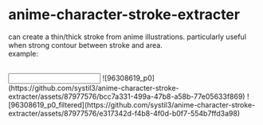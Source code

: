 # anime-character-stroke-extracter

can create a thin/thick stroke from anime illustrations. particularly useful when strong contour between stroke and area. <br/>
example: <br/><br/>

<input>
![96308619_p0](https://github.com/systil3/anime-character-stroke-extracter/assets/87977576/bcc7a331-499a-47b8-a58b-77e05633f869)
<output>
![96308619_p0_filtered](https://github.com/systil3/anime-character-stroke-extracter/assets/87977576/e317342d-f4b8-4f0d-b0f7-554b7ffd3a98)
